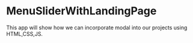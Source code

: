 # MenuSliderWithLandingPage

This app will show how we can incorporate modal into our projects using HTML,CSS,JS.
